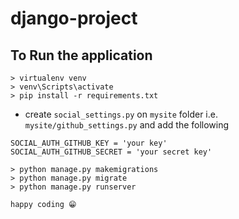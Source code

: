 # django-project
## To Run the application

```
> virtualenv venv
> venv\Scripts\activate
> pip install -r requirements.txt
```

- create `social_settings.py` on `mysite` folder i.e. `mysite/github_settings.py` and add the following
```
SOCIAL_AUTH_GITHUB_KEY = 'your key'
SOCIAL_AUTH_GITHUB_SECRET = 'your secret key'
```

```
> python manage.py makemigrations
> python manage.py migrate
> python manage.py runserver
```

`happy coding 😁`
